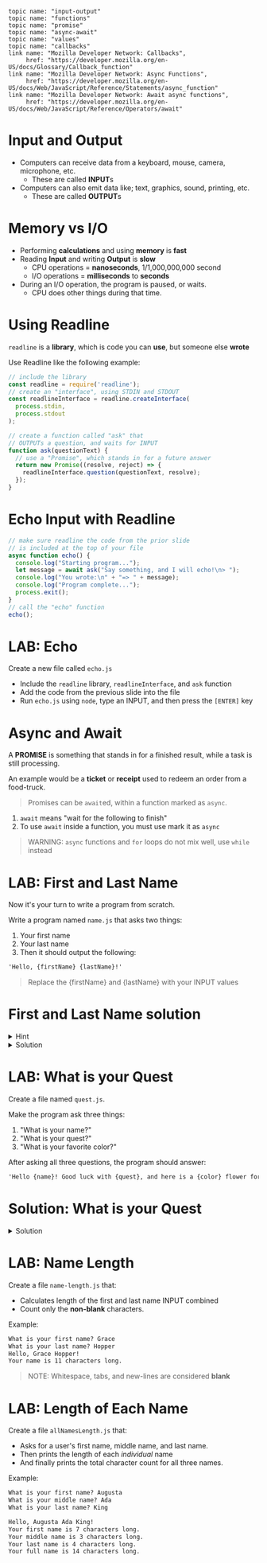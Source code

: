     topic name: "input-output"
    topic name: "functions"
    topic name: "promise"
    topic name: "async-await"
    topic name: "values"
    topic name: "callbacks"
    link name: "Mozilla Developer Network: Callbacks",
         href: "https://developer.mozilla.org/en-US/docs/Glossary/Callback_function"
    link name: "Mozilla Developer Network: Async Functions",
         href: "https://developer.mozilla.org/en-US/docs/Web/JavaScript/Reference/Statements/async_function"
    link name: "Mozilla Developer Network: Await async functions",
         href: "https://developer.mozilla.org/en-US/docs/Web/JavaScript/Reference/Operators/await"

# Input and Output

* Computers can receive data from a keyboard, mouse, camera, microphone, etc.
  * These are called **INPUT**s
* Computers can also emit data like; text, graphics, sound, printing, etc.
  * These are called **OUTPUT**s

# Memory vs I/O

* Performing **calculations** and using **memory** is **fast**
* Reading **Input** and writing **Output**  is **slow**
  * CPU operations = **nanoseconds**, 1/1,000,000,000 second
  * I/O operations = **milliseconds** to **seconds**
* During an I/O operation, the program is paused, or waits.
  * CPU does other things during that time.

# Using Readline

`readline` is a **library**, which is code you can **use**, but someone else **wrote**

Use Readline like the following example:

```js
// include the library
const readline = require('readline');
// create an "interface", using STDIN and STDOUT
const readlineInterface = readline.createInterface(
  process.stdin, 
  process.stdout
);

// create a function called "ask" that
// OUTPUTs a question, and waits for INPUT
function ask(questionText) {
  // use a "Promise", which stands in for a future answer
  return new Promise((resolve, reject) => {
    readlineInterface.question(questionText, resolve);
  });
}
```

# Echo Input with Readline

```js
// make sure readline the code from the prior slide
// is included at the top of your file
async function echo() {
  console.log("Starting program...");
  let message = await ask("Say something, and I will echo!\n> ");
  console.log("You wrote:\n" + "=> " + message);
  console.log("Program complete...");
  process.exit();
}
// call the "echo" function
echo();
```

# LAB: Echo

Create a new file called `echo.js`

* Include the `readline` library, `readlineInterface`, and `ask` function
* Add the code from the previous slide into the file
* Run `echo.js` using `node`, type an INPUT, and then press the `[ENTER]` key

# Async and Await

A **PROMISE** is something that stands in for a finished result, while a task is still processing.

An example would be a **ticket** or **receipt** used to redeem an order from a food-truck.

> Promises can be `await`ed, within a function marked as `async`.

1. `await` means "wait for the following to finish"
2. To use `await` inside a function, you must use mark it as `async`

> WARNING: `async` functions and `for` loops do not mix well, use `while` instead

# LAB: First and Last Name

Now it's your turn to write a program from scratch.

Write a program named `name.js` that asks two things:

1. Your first name
2. Your last name
3. Then it should output the following:

```txt
'Hello, {firstName} {lastName}!'
```

> Replace the {firstName} and {lastName} with your INPUT values

# First and Last Name solution

<details>
<summary>
Hint
</summary>
<div>
You will need `readline` and the `ask()` function.

<pre>
<code class="language-javascript">
const readline = require('readline');
const readlineInterface = readline.createInterface(process.stdin, process.stdout);

function ask(questionText) {
  return new Promise((resolve, reject) => {
    readlineInterface.question(questionText, resolve);
  });
}
</code>
</pre>

</div>
</details>

<details>
<summary>
Solution
</summary>

<pre>
<code class="language-javascript">
// include 'readline' and the 'ask' functions above
async function fullName() {
  let firstName = await ask("What is your first name? ")
  let lastName = await ask("What is your last name? ")

  console.log("Hello, " + firstName + " " + lastName + "!")
}

fullName()
</code>
</pre>
</details>

# LAB: What is your Quest

Create a file named `quest.js`.

Make the program ask three things:

1. "What is your name?"
2. "What is your quest?"
3. "What is your favorite color?"

After asking all three questions, the program should answer:

```txt
'Hello {name}! Good luck with {quest}, and here is a {color} flower for you.'
```

# Solution: What is your Quest

<details>
<summary>
Solution
</summary>

<pre>
<code class="language-javascript">
// include 'readline' and the 'ask' function above
async function start() {
  let name = await ask('What is your name? ');
  let quest = await ask('What is your quest? ');
  let color = await ask('What is your favorite color? ');
  console.log('Hello ' + name + '! ' +
    'Good luck with ' + quest + ', ' +
    'and here is a ' + color + ' flower for you.');
  process.exit();
}
</code>
</pre>
</details>

# LAB: Name Length

Create a file `name-length.js` that:

* Calculates length of the first and last name INPUT combined
* Count only the **non-blank** characters.

Example:

```txt
What is your first name? Grace
What is your last name? Hopper
Hello, Grace Hopper!
Your name is 11 characters long.
```

> NOTE: Whitespace, tabs, and new-lines are considered **blank**

# LAB: Length of Each Name

Create a file `allNamesLength.js` that:

* Asks for a user's first name, middle name, and last name.
* Then prints the length of each *individual* name
* And finally prints the total character count for all three names.

Example:

```txt
What is your first name? Augusta
What is your middle name? Ada
What is your last name? King

Hello, Augusta Ada King!
Your first name is 7 characters long.
Your middle name is 3 characters long.
Your last name is 4 characters long.
Your full name is 14 characters long.
```
